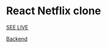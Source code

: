 # React Netflix clone

[SEE LIVE](https://react-netflix-clone-strive.herokuapp.com)


[Backend](https://github.com/Abdugaffor-97/netflix-clone-backend)
